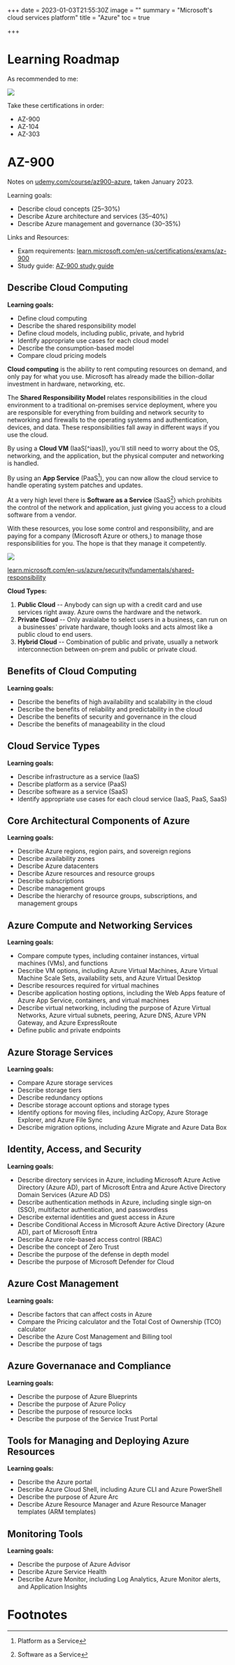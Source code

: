+++
date = 2023-01-03T21:55:30Z
image = ""
summary = "Microsoft's cloud services platform"
title = "Azure"
toc = true

+++
# Learning Roadmap

As recommended to me:

![](/uploads/azure-roadmap.png)

Take these certifications in order:

* AZ-900
* AZ-104
* AZ-303

# AZ-900

Notes on [udemy.com/course/az900-azure](https://www.udemy.com/course/az900-azure/), taken January 2023.

Learning goals:

* Describe cloud concepts (25–30%)
* Describe Azure architecture and services (35–40%)
* Describe Azure management and governance (30–35%)

Links and Resources:

* Exam requirements: [learn.microsoft.com/en-us/certifications/exams/az-900](https://learn.microsoft.com/en-us/certifications/exams/az-900 "learn.microsoft.com/en-us/certifications/exams/az-900")
* Study guide: [AZ-900 study guide](https://query.prod.cms.rt.microsoft.com/cms/api/am/binary/RE3VwUY)

## Describe Cloud Computing

**Learning goals:**

* Define cloud computing
* Describe the shared responsibility model
* Define cloud models, including public, private, and hybrid
* Identify appropriate use cases for each cloud model
* Describe the consumption-based model
* Compare cloud pricing models

**Cloud computing** is the ability to rent computing resources on demand, and only pay for what you use. Microsoft has already made the billion-dollar investment in hardware, networking, etc.

The **Shared Responsibility Model** relates responsibilities in the cloud environment to a traditional on-premises service deployment, where you are responsible for everything from building and network security to networking and firewalls to the operating systems and authentication, devices, and data. These responsibilities fall away in different ways if you use the cloud.

By using a **Cloud VM** (IaaS\[^iaas\]), you'll still need to worry about the OS, networking, and the application, but the physical computer and networking is handled.

[^iaas]: Infrastructure as a Service

By using an **App Service** (PaaS[^paas]), you can now allow the cloud service to handle operating system patches and updates.

[^paas]: Platform as a Service

At a very high level there is **Software as a Service** (SaaS[^saas]) which prohibits the control of the network and application, just giving you access to a cloud software from a vendor.

[^saas]: Software as a Service

With these resources, you lose some control and responsibility, and are paying for a company (Microsoft Azure or others,) to manage those responsibilities for you. The hope is that they manage it competently.

![](/uploads/screenshot-2023-01-03-at-4-02-01-pm.png)

[learn.microsoft.com/en-us/azure/security/fundamentals/shared-responsibility](https://learn.microsoft.com/en-us/azure/security/fundamentals/shared-responsibility)

**Cloud Types:**

1. **Public Cloud** -- Anybody can sign up with a credit card and use services right away. Azure owns the hardware and the network.
1. **Private Cloud** -- Only avaialabe to select users in a business, can run on a businesses' private hardware, though looks and acts almost like a public cloud to end users.
1. **Hybrid Cloud** -- Combination of public and private, usually a network interconnection between on-prem and public or private cloud.

## Benefits of Cloud Computing

**Learning goals:**

* Describe the benefits of high availability and scalability in the cloud
* Describe the benefits of reliability and predictability in the cloud
* Describe the benefits of security and governance in the cloud
* Describe the benefits of manageability in the cloud

## Cloud Service Types

**Learning goals:**

* Describe infrastructure as a service (IaaS)
* Describe platform as a service (PaaS)
* Describe software as a service (SaaS)
* Identify appropriate use cases for each cloud service (IaaS, PaaS, SaaS)

## Core Architectural Components of Azure

**Learning goals:**

* Describe Azure regions, region pairs, and sovereign regions
* Describe availability zones
* Describe Azure datacenters
* Describe Azure resources and resource groups
* Describe subscriptions
* Describe management groups
* Describe the hierarchy of resource groups, subscriptions, and management groups

## Azure Compute and Networking Services

**Learning goals:**

* Compare compute types, including container instances, virtual machines (VMs), and functions
* Describe VM options, including Azure Virtual Machines, Azure Virtual Machine Scale Sets, availability sets, and Azure Virtual Desktop
* Describe resources required for virtual machines
* Describe application hosting options, including the Web Apps feature of Azure App Service, containers, and virtual machines
* Describe virtual networking, including the purpose of Azure Virtual Networks, Azure virtual subnets, peering, Azure DNS, Azure VPN Gateway, and Azure ExpressRoute
* Define public and private endpoints

## Azure Storage Services

**Learning goals:**

* Compare Azure storage services
* Describe storage tiers
* Describe redundancy options
* Describe storage account options and storage types
* Identify options for moving files, including AzCopy, Azure Storage Explorer, and Azure File Sync
* Describe migration options, including Azure Migrate and Azure Data Box

## Identity, Access, and Security

**Learning goals:**

* Describe directory services in Azure, including Microsoft Azure Active Directory (Azure AD), part of Microsoft Entra and Azure Active Directory Domain Services (Azure AD DS)
* Describe authentication methods in Azure, including single sign-on (SSO), multifactor authentication, and passwordless
* Describe external identities and guest access in Azure
* Describe Conditional Access in Microsoft Azure Active Directory (Azure AD), part of Microsoft Entra
* Describe Azure role-based access control (RBAC)
* Describe the concept of Zero Trust
* Describe the purpose of the defense in depth model
* Describe the purpose of Microsoft Defender for Cloud

## Azure Cost Management

**Learning goals:**

* Describe factors that can affect costs in Azure
* Compare the Pricing calculator and the Total Cost of Ownership (TCO) calculator
* Describe the Azure Cost Management and Billing tool
* Describe the purpose of tags

## Azure Governanace and Compliance

**Learning goals:**

* Describe the purpose of Azure Blueprints
* Describe the purpose of Azure Policy
* Describe the purpose of resource locks
* Describe the purpose of the Service Trust Portal

## Tools for Managing and Deploying Azure Resources

**Learning goals:**

* Describe the Azure portal
* Describe Azure Cloud Shell, including Azure CLI and Azure PowerShell
* Describe the purpose of Azure Arc
* Describe Azure Resource Manager and Azure Resource Manager templates (ARM templates)

## Monitoring Tools

**Learning goals:**

* Describe the purpose of Azure Advisor
* Describe Azure Service Health
* Describe Azure Monitor, including Log Analytics, Azure Monitor alerts, and Application Insights

# Footnotes